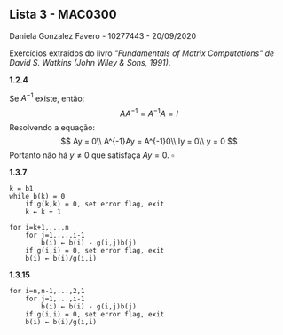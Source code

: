 <script type="text/javascript" src="http://cdn.mathjax.org/mathjax/latest/MathJax.js?config=default"></script>


## Lista 3 - MAC0300

Daniela Gonzalez Favero - 10277443 - 20/09/2020

Exercícios extraídos do livro *"Fundamentals of Matrix Computations" de David S. Watkins (John Wiley & Sons, 1991)*.

**1.2.4**    

Se $A^{-1}$ existe, então:
$$
AA^{-1} = A^{-1}A = I​
$$
Resolvendo a equação:
$$
Ay = 0\\
A^{-1}Ay = A^{-1}0\\
Iy = 0\\
y = 0
$$
Portanto não há $y\neq0$ que satisfaça $Ay=0$. $\square$ 

**1.3.7**

```pseudocode
k = b1
while b(k) = 0
	if g(k,k) = 0, set error flag, exit
	k ← k + 1
    
for i=k+1,...,n
    for j=1,...,i-1
    	b(i) ← b(i) - g(i,j)b(j)
    if g(i,i) = 0, set error flag, exit
    b(i) ← b(i)/g(i,i)
```

**1.3.15** 

```pseudocode
for i=n,n-1,...,2,1
    for j=1,...,i-1
    	b(i) ← b(i) - g(i,j)b(j)
    if g(i,i) = 0, set error flag, exit
    b(i) ← b(i)/g(i,i)
```



